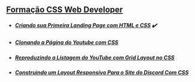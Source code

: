 ## [Formação CSS Web Developer](https://github.com/gmurilo/dio/tree/main/formacao-css-web-developer)

- ##### [Criando sua Primeira Landing Page com HTML e CSS](https://web.dio.me/lab/desafio-primeiros-passos-com-css/learning/401c88c4-c068-481c-99f0-7f0565542e90) :heavy_check_mark:

- ##### [Clonando a Página do Youtube com CSS](https://web.dio.me/lab/clonando-a-pagina-do-youtube-com-css/learning/91b4e191-a60e-43e2-a1af-dae6774e7261) 

- ##### [Reproduzindo a Listagem do YouTube com Grid Layout no CSS](https://web.dio.me/lab/reproduzindo-a-listagem-do-youtube-com-grid-layout-no-css-grid-figma/learning/70a8e08d-a407-43f6-a41e-22d21e17f345)

- ##### [Construindo um Layout Responsivo Para o Site do Discord Com CSS](https://web.dio.me/lab/construindo-um-layout-responsivo-para-o-site-do-discord-com-css-responsividade-figma/learning/7d160ecd-2b79-4bf1-b356-b6c4a0119355)
 
